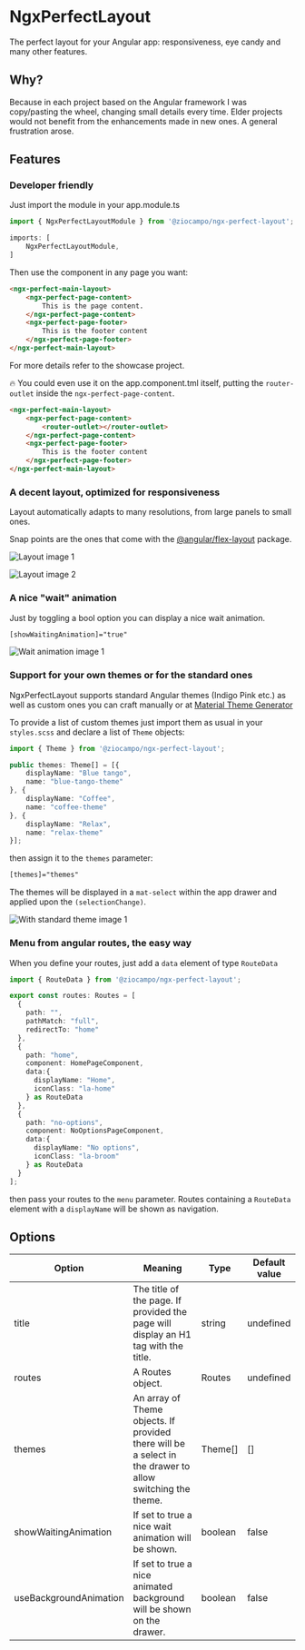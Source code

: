 # NgxPerfectLayout

The perfect layout for your Angular app: responsiveness, eye candy and many other features.

## Why?

Because in each project based on the Angular framework I was copy/pasting the wheel, changing small details every time. Elder projects would not benefit from the enhancements made in new ones. A general frustration arose.

## Features

### Developer friendly

Just import the module in your app.module.ts

```typescript
import { NgxPerfectLayoutModule } from '@ziocampo/ngx-perfect-layout';

imports: [
    NgxPerfectLayoutModule,
]
```

Then use the component in any page you want:

```html
<ngx-perfect-main-layout>
    <ngx-perfect-page-content>
        This is the page content.
    </ngx-perfect-page-content>
    <ngx-perfect-page-footer>
        This is the footer content
    </ngx-perfect-page-footer>
</ngx-perfect-main-layout>
```

For more details refer to the showcase project.

🔥 You could even use it on the app.component.tml itself, putting the ```router-outlet``` inside the ```ngx-perfect-page-content```.

```html
<ngx-perfect-main-layout>
    <ngx-perfect-page-content>
        <router-outlet></router-outlet>
    </ngx-perfect-page-content>
    <ngx-perfect-page-footer>
        This is the footer content
    </ngx-perfect-page-footer>
</ngx-perfect-main-layout>
```

### A decent layout, optimized for responsiveness

Layout automatically adapts to many resolutions, from large panels to small ones.

Snap points are the ones that come with the [@angular/flex-layout](https://www.npmjs.com/package/@angular/flex-layout) package.

![Layout image 1](images/layout1.png "Layout image 1")

![Layout image 2](images/layout2.png "Layout image 2")

### A nice "wait" animation

Just by toggling a bool option you can display a nice wait animation.

```html
[showWaitingAnimation]="true"
```

![Wait animation image 1](images/wait1.png "Wait animation image 1")

### Support for your own themes or for the standard ones

NgxPerfectLayout supports standard Angular themes (Indigo Pink etc.) as well as custom ones you can craft manually or at [Material Theme Generator](https://materialtheme.arcsine.dev/)

To provide a list of custom themes just import them as usual in your ```styles.scss``` and declare a list of ```Theme``` objects:

```typescript
import { Theme } from '@ziocampo/ngx-perfect-layout';

public themes: Theme[] = [{
    displayName: "Blue tango",
    name: "blue-tango-theme"
}, {
    displayName: "Coffee",
    name: "coffee-theme"
}, {
    displayName: "Relax",
    name: "relax-theme"
}];
```

then assign it to the ```themes``` parameter:

```html
[themes]="themes"
```

The themes will be displayed in a ```mat-select``` within the app drawer and applied upon the ```(selectionChange)```.

![With standard theme image 1](images/themes-menu1.png "With standard theme image 1")

### Menu from angular routes, the easy way

When you define your routes, just add a ```data``` element of type ```RouteData```

```typescript
import { RouteData } from '@ziocampo/ngx-perfect-layout';

export const routes: Routes = [
  {
    path: "",
    pathMatch: "full",
    redirectTo: "home"
  },
  {
    path: "home", 
    component: HomePageComponent,
    data:{
      displayName: "Home",
      iconClass: "la-home"
    } as RouteData
  },
  {
    path: "no-options", 
    component: NoOptionsPageComponent,
    data:{
      displayName: "No options",
      iconClass: "la-broom"
    } as RouteData
  }
];

```

then pass your routes to the ```menu``` parameter. Routes containing a ```RouteData``` element with a ```displayName``` will be shown as navigation.

## Options

| Option                 | Meaning                                                                                                   | Type    | Default value |
|------------------------|-----------------------------------------------------------------------------------------------------------|---------|---------------|
| title                  | The title of the page. If provided the page will display an H1 tag with the title.                        | string  | undefined     |
| routes                 | A Routes object.                                                                                          | Routes  | undefined     |
| themes                 | An array of Theme objects. If provided there will be a select in the drawer to allow switching the theme. | Theme[] | []            |
| showWaitingAnimation   | If set to true a nice wait animation will be shown.                                                       | boolean | false         |
| useBackgroundAnimation | If set to true a nice animated background will be shown on the drawer.                                    | boolean | false         |
